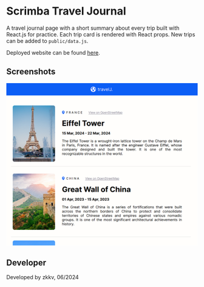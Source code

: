 # Scrimba Travel Journal

A travel journal page with a short summary about every trip built with React.js for practice. Each trip card is rendered with React props. New trips can be added to `public/data.js`.

Deployed website can be found [here](https://zkkv.github.io/scrimba-travel-journal/).

## Screenshots

![A screenshot of the travel journal](/media/result.png?raw=true)

## Developer
Developed by zkkv, 06/2024
